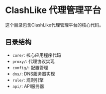# ClashLike 代理管理平台

这个目录包含ClashLike代理管理平台的核心代码。

## 目录结构

- `core/`: 核心应用程序代码
- `proxy/`: 代理协议实现
- `config/`: 配置管理
- `dns/`: DNS服务器实现
- `rule/`: 规则引擎
- `api/`: API服务器
